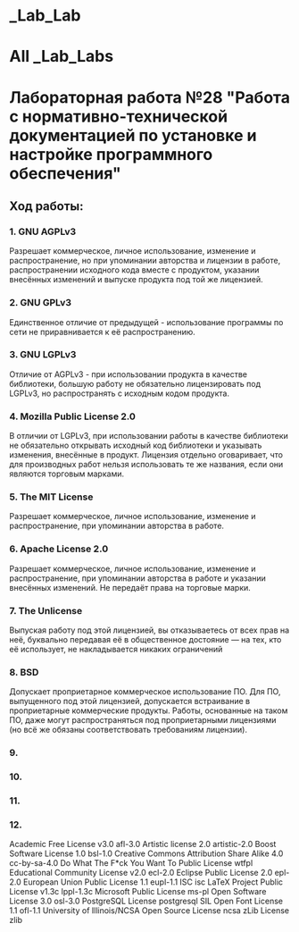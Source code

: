 # _Lab_Lab
# All _Lab_Labs
Лабораторная работа №28 "Работа с нормативно-технической документацией по установке и настройке программного обеспечения"
=======================
Ход работы:
-------------------

### 1. GNU AGPLv3
Разрешает коммерческое, личное использование, изменение и распространение, но при упоминании авторства и лицензии в работе, распространении исходного кода вместе с продуктом, указании внесённых изменений и выпуске продукта под той же лицензией.
### 2. GNU GPLv3
Единственное отличие от предыдущей - использование программы по сети не приравнивается к её распространению.
### 3. GNU LGPLv3
Отличие от AGPLv3 - при использовании продукта в качестве библиотеки, большую работу не обязательно лицензировать под LGPLv3, но распространять с исходным кодом продукта.
### 4. Mozilla Public License 2.0
В отличии от LGPLv3, при использовании работы в качестве библиотеки не обязательно открывать исходный код библиотеки и указывать изменения, внесённые в продукт. Лицензия отдельно оговаривает, что для производных работ нельзя использовать те же названия, если они являются торговым марками.
### 5. The MIT License
Разрешает коммерческое, личное использование, изменение и распространение, при упоминании авторства в работе.
### 6. Apache License 2.0
Разрешает коммерческое, личное использование, изменение и распространение, при упоминании авторства в работе и указании внесённых изменений. Не передаёт права на торговые марки.
### 7. The Unlicense
Выпуская работу под этой лицензией, вы отказываетесь от всех прав на неё, буквально передавая её в общественное достояние — на тех, кто её использует, не накладывается никаких ограничений
### 8. BSD
Допускает проприетарное коммерческое использование ПО. Для ПО, выпущенного под этой лицензией, допускается встраивание в проприетарные коммерческие продукты. Работы, основанные на таком ПО, даже могут распространяться под проприетарными лицензиями (но всё же обязаны соответствовать требованиям лицензии).
### 9. 
### 10. 
### 11. 
### 12. 
Academic Free License v3.0	afl-3.0
Artistic license 2.0	artistic-2.0
Boost Software License 1.0	bsl-1.0
Creative Commons Attribution Share Alike 4.0	cc-by-sa-4.0
Do What The F*ck You Want To Public License	wtfpl
Educational Community License v2.0	ecl-2.0
Eclipse Public License 2.0	epl-2.0
European Union Public License 1.1	eupl-1.1
ISC	isc
LaTeX Project Public License v1.3c	lppl-1.3c
Microsoft Public License	ms-pl
Open Software License 3.0	osl-3.0
PostgreSQL License	postgresql
SIL Open Font License 1.1	ofl-1.1
University of Illinois/NCSA Open Source License	ncsa
zLib License	zlib
